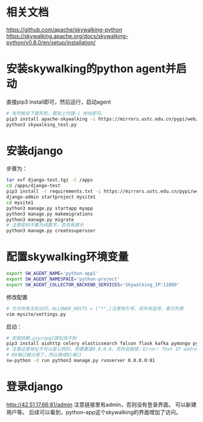 # 相关文档
https://github.com/apache/skywalking-python
https://skywalking.apache.org/docs/skywalking-python/v0.8.0/en/setup/installation/

# 安装skywalking的python agent并启动
直接pip3 install即可，然后运行，启动agent
```bash
# 有时候会下载失败，需加上代理-i 地址即可。
pip3 install apache-skywalking -i https://mirrors.ustc.edu.cn/pypi/web/simple/
python3 skywalking_test.py
```

# 安装django
步骤为：
```bash
tar xvf django-test.tgz -C /apps
cd /apps/django-test
pip3 install -r requirements.txt -i https://mirrors.ustc.edu.cn/pypi/web/simple/
django-admin startproject mysite1
cd mysite1
python3 manage.py startapp myapp
python3 manage.py makemigrations
python3 manage.py migrate
# 注意密码不要为纯数字，否则有提示
python3 manage.py createsuperuser
```

# 配置skywalking环境变量
```bash
export SW_AGENT_NAME='python-app1'
export SW_AGENT_NAMESPACE='python-project'
export SW_AGENT_COLLECTOR_BACKEND_SERVICES='Skywalking_IP:11800'
```
修改配置
```bash
# 允许所有主机访问，ALLOWED_HOSTS = ["*",]注意有引号，另外有逗号，表示列表
vim mysite/settings.py
```
启动：
```bash
# 安装依赖,psycopg2貌似找不到
pip3 install aiohttp celery elasticsearch falcon flask kafka pymongo pyramid rabbitmq redis sanic tornado -i https://mirrors.ustc.edu.cn/pypi/web/simple/
# 注意这里地址不可以是公网的，而需要是0.0.0.0，否则会报错：Error: That IP address can't be assigned to.因为公网地址是NAT的，无法像网卡地址一样被绑定
# 80端口被占用了，所以换成81端口
sw-python -d run python3 manage.py runserver 0.0.0.0:81
```

# 登录django
http://42.51.17.66:81/admin
注意链接里有admin，否则没有登录界面。
可以新建用户等。
后续可以看到，python-app这个skywalking的界面增加了访问。

